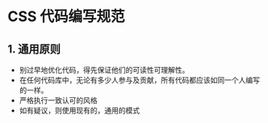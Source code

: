 # CSS 代码编写规范


## 1. 通用原则
* 别过早地优化代码，得先保证他们的可读性可理解性。
* 在任何代码库中，无论有多少人参与及贡献，所有代码都应该如同一个人编写的一样。
* 严格执行一致认可的风格
* 如有疑议，则使用现有的，通用的模式
